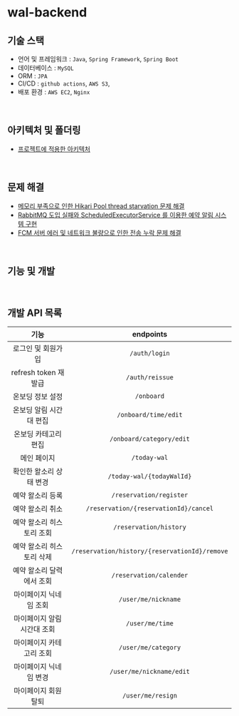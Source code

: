 # wal-backend


## 기술 스택
- 언어 및 프레임워크 : `Java`, `Spring Framework`, `Spring Boot`
- 데이터베이스 : `MySQL`
- ORM : `JPA`
- CI/CD : `github actions`, `AWS S3`, 
- 배포 환경 : `AWS EC2`, `Nginx`

<br>

## 아키텍처 및 폴더링

- [프로젝트에 적용한 아키텍처](https://cozo.tistory.com/6)

<br>

## 문제 해결
- [메모리 부족으로 인한 Hikari Pool thread starvation 문제 해결](https://shadow-lace-9f0.notion.site/Hikari-Pool-Thread-starvation-or-clock-leap-detected-b75a6317506a4c4f83146f5e44ca3a78?pvs=4)
- [RabbitMQ 도입 실패와 ScheduledExecutorService 를 이용한 예약 알림 시스템 구현](https://shadow-lace-9f0.notion.site/ScheduledExecutorService-07ed4d06a40c439ea73a54b82139d32b?pvs=4)
- [FCM 서버 에러 및 네트워크 불량으로 인한 전송 누락 문제 해결](https://shadow-lace-9f0.notion.site/FCM-bf8f5eddb6134531b477040567804c18?pvs=4)

<br>


## 기능 및 개발 

<br>

## 개발 API 목록 
|기능|endpoints|
|:-:|:-:|
|로그인 및 회원가입|`/auth/login`|
|refresh token 재발급|`/auth/reissue`|
|온보딩 정보 설정|`/onboard`|
|온보딩 알림 시간대 편집|`/onboard/time/edit`|
|온보딩 카테고리 편집|`/onboard/category/edit`|
|메인 페이지|`/today-wal`|
|확인한 왈소리 상태 변경|`/today-wal/{todayWalId}`|
|예약 왈소리 등록|`/reservation/register`|
|예약 왈소리 취소|`/reservation/{reservationId}/cancel`|
|예약 왈소리 히스토리 조회|`/reservation/history`|
|예약 왈소리 히스토리 삭제|`/reservation/history/{reservationId}/remove`|
|예약 왈소리 달력에서 조회|`/reservation/calender`|
|마이페이지 닉네임 조회|`/user/me/nickname`|
|마이페이지 알림 시간대 조회|`/user/me/time`|
|마이페이지 카테고리 조회|`/user/me/category`|
|마이페이지 닉네임 변경|`/user/me/nickname/edit`|
|마이페이지 회원 탈퇴|`/user/me/resign`|


